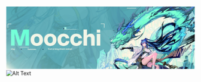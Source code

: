 ![Alt Text](https://github.com/Moocchi/Moocchi/blob/main/fb.jpg)
![Alt Text](https://github.com/Moocchi/Moocchi/blob/main/huohuohhuohuohu.jpg)

